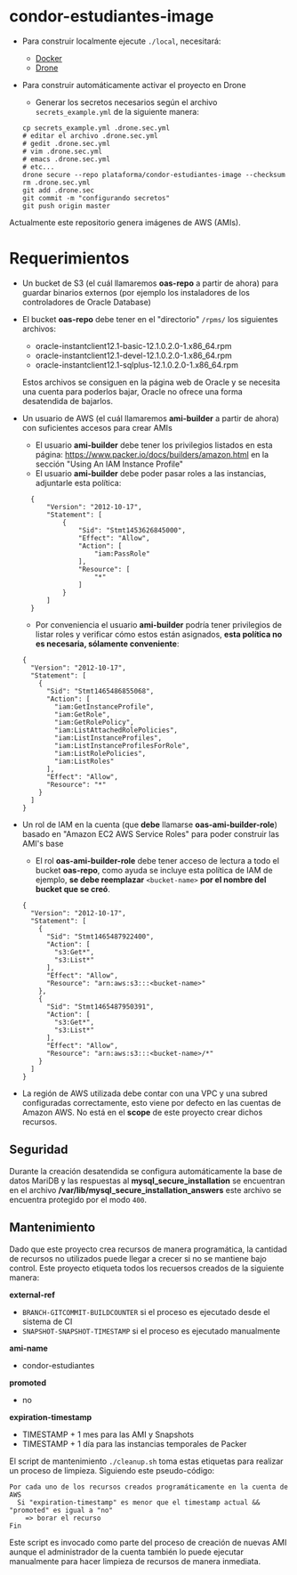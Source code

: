 condor-estudiantes-image
========================

 - Para construir localmente ejecute `./local`, necesitará:
   - [Docker](https://www.docker.com/)
   - [Drone](http://readme.drone.io/devs/cli/)
 - Para construir automáticamente activar el proyecto en Drone
   - Generar los secretos necesarios según el archivo `secrets_example.yml` de la siguiente manera:

   ```
   cp secrets_example.yml .drone.sec.yml
   # editar el archivo .drone.sec.yml
   # gedit .drone.sec.yml
   # vim .drone.sec.yml
   # emacs .drone.sec.yml
   # etc...
   drone secure --repo plataforma/condor-estudiantes-image --checksum
   rm .drone.sec.yml
   git add .drone.sec
   git commit -m "configurando secretos"
   git push origin master
   ```

Actualmente este repositorio genera imágenes de AWS (AMIs).

Requerimientos
==============

 - Un bucket de S3 (el cuál llamaremos **oas-repo** a partir de ahora) para guardar binarios externos (por ejemplo los instaladores de los controladores de Oracle Database)
 - El bucket **oas-repo** debe tener en el "directorio" `/rpms/` los siguientes archivos:
   - oracle-instantclient12.1-basic-12.1.0.2.0-1.x86\_64.rpm
   - oracle-instantclient12.1-devel-12.1.0.2.0-1.x86\_64.rpm
   - oracle-instantclient12.1-sqlplus-12.1.0.2.0-1.x86\_64.rpm

   Estos archivos se consiguen en la página web de Oracle y se necesita una cuenta para poderlos bajar, Oracle no ofrece una forma desatendida de bajarlos.
 - Un usuario de AWS (el cuál llamaremos **ami-builder** a partir de ahora) con suficientes accesos para crear AMIs
   - El usuario **ami-builder** debe tener los privilegios listados en esta página: https://www.packer.io/docs/builders/amazon.html en la sección "Using An IAM Instance Profile"
   - El usuario **ami-builder** debe poder pasar roles a las instancias, adjuntarle esta política:

   ```
     {
         "Version": "2012-10-17",
         "Statement": [
             {
                 "Sid": "Stmt1453626845000",
                 "Effect": "Allow",
                 "Action": [
                     "iam:PassRole"
                 ],
                 "Resource": [
                     "*"
                 ]
             }
         ]
     }
   ```
   - Por conveniencia el usuario **ami-builder** podría tener privilegios de listar roles y verificar cómo estos están asignados, **esta política no es necesaria, sólamente conveniente**:

   ```
   {
     "Version": "2012-10-17",
     "Statement": [
       {
         "Sid": "Stmt1465486855068",
         "Action": [
           "iam:GetInstanceProfile",
           "iam:GetRole",
           "iam:GetRolePolicy",
           "iam:ListAttachedRolePolicies",
           "iam:ListInstanceProfiles",
           "iam:ListInstanceProfilesForRole",
           "iam:ListRolePolicies",
           "iam:ListRoles"
         ],
         "Effect": "Allow",
         "Resource": "*"
       }
     ]
   }
   ```
 - Un rol de IAM en la cuenta (que **debe** llamarse **oas-ami-builder-role**) basado en "Amazon EC2 AWS Service Roles" para poder construir las AMI's base
   - El rol **oas-ami-builder-role** debe tener acceso de lectura a todo el bucket **oas-repo**, como ayuda se incluye esta política de IAM de ejemplo, **se debe reemplazar** `<bucket-name>` **por el nombre del bucket que se creó**.

   ```
   {
     "Version": "2012-10-17",
     "Statement": [
       {
         "Sid": "Stmt1465487922400",
         "Action": [
           "s3:Get*",
           "s3:List*"
         ],
         "Effect": "Allow",
         "Resource": "arn:aws:s3:::<bucket-name>"
       },
       {
         "Sid": "Stmt1465487950391",
         "Action": [
           "s3:Get*",
           "s3:List*"
         ],
         "Effect": "Allow",
         "Resource": "arn:aws:s3:::<bucket-name>/*"
       }
     ]
   }
   ```
 - La región de AWS utilizada debe contar con una VPC y una subred configuradas correctamente, esto viene por defecto en las cuentas de Amazon AWS. No está en el **scope** de este proyecto crear dichos recursos.

Seguridad
---------

Durante la creación desatendida se configura automáticamente la base de datos MariDB y las respuestas al **mysql\_secure\_installation** se encuentran en el archivo **/var/lib/mysql\_secure\_installation_answers** este archivo se encuentra protegido por el modo `400`.

Mantenimiento
-------------

Dado que este proyecto crea recursos de manera programática, la cantidad de recursos no utilizados puede llegar a crecer si no se mantiene bajo control. Este proyecto etiqueta todos los recuersos creados de la siguiente manera:

**external-ref**

 * `BRANCH-GITCOMMIT-BUILDCOUNTER` si el proceso es ejecutado desde el sistema de CI
 * `SNAPSHOT-SNAPSHOT-TIMESTAMP` si el proceso es ejecutado manualmente

**ami-name**

 * condor-estudiantes

**promoted**

 * no

**expiration-timestamp**

 * TIMESTAMP + 1 mes para las AMI y Snapshots
 * TIMESTAMP + 1 día para las instancias temporales de Packer

El script de mantenimiento `./cleanup.sh` toma estas etiquetas para realizar un proceso de limpieza. Siguiendo este pseudo-código:

```
Por cada uno de los recursos creados programáticamente en la cuenta de AWS
  Si "expiration-timestamp" es menor que el timestamp actual && "promoted" es igual a "no"
    => borar el recurso
Fin
```

Este script es invocado como parte del proceso de creación de nuevas AMI aunque el administrador de la cuenta también lo puede ejecutar manualmente para hacer limpieza de recursos de manera inmediata.
